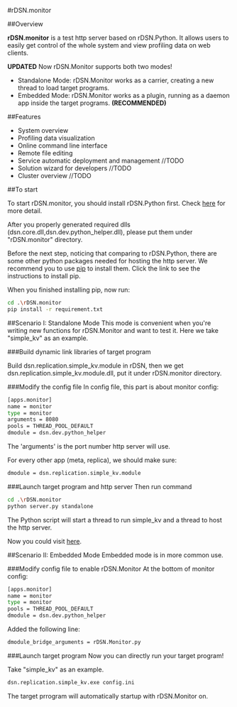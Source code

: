 #rDSN.monitor

##Overview

**rDSN.monitor** is a test http server based on rDSN.Python. It allows users to easily get control of the whole system and view profiling data on web clients. 

**UPDATED** Now rDSN.Monitor supports both two modes! 
* Standalone Mode: rDSN.Monitor works as a carrier, creating a new thread to load target programs. 
* Embedded Mode: rDSN.Monitor works as a plugin, running as a daemon app inside the target programs. **(RECOMMENDED)** 

##Features

* System overview
* Profiling data visualization
* Online command line interface 
* Remote file editing 
* Service automatic deployment and management //TODO
* Solution wizard for developers //TODO
* Cluster overview  //TODO

##To start

To start rDSN.monitor, you should install rDSN.Python first. Check [here](https://github.com/rDSN-Projects/rDSN.Python/blob/master/README.md) for more detail.

After you properly generated required dlls (dsn.core.dll,dsn.dev.python_helper.dll), please put them under "rDSN.monitor" directory. 

Before the next step, noticing that comparing to rDSN.Python, there are some other python packages needed for hosting the http server. We recommend you to use [pip](https://pip.pypa.io/en/stable/installing/) to install them. Click the link to see the instructions to install pip.

When you finished installing pip, now run:
```bash
cd .\rDSN.monitor
pip install -r requirement.txt
```

##Scenario I: Standalone Mode
This mode is convenient when you're writing new functions for rDSN.Monitor and want to test it. Here we take "simple_kv" as an example.


###Build dynamic link libraries of target program

Build dsn.replication.simple_kv.module in rDSN, then we get dsn.replication.simple_kv.module.dll, put it under rDSN.monitor directory.

###Modify the config file
In config file, this part is about monitor config:
```bash
[apps.monitor]
name = monitor
type = monitor
arguments = 8080
pools = THREAD_POOL_DEFAULT
dmodule = dsn.dev.python_helper
```
The 'arguments' is the port number http server will use. 

For every other app (meta, replica), we should make sure:
```bash
dmodule = dsn.replication.simple_kv.module
```

###Launch target program and http server
Then run command
```bash
cd .\rDSN.monitor
python server.py standalone
```
The Python script will start a thread to run simple_kv and a thread to host the http server.

Now you could visit [here](http://localhost:8080).

##Scenario II: Embedded Mode
Embedded mode is in more common use.

###Modify config file to enable rDSN.Monitor
At the bottom of monitor config:
```bash
[apps.monitor]
name = monitor
type = monitor
pools = THREAD_POOL_DEFAULT
dmodule = dsn.dev.python_helper
```
Added the following line:
```bash
dmodule_bridge_arguments = rDSN.Monitor.py
```

###Launch target program
Now you can directly run your target program!

Take "simple_kv" as an example.

```bash
dsn.replication.simple_kv.exe config.ini
```

The target prrogram will automatically startup with rDSN.Monitor on.
